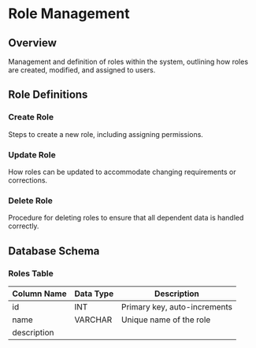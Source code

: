 # Role Management

## Overview

Management and definition of roles within the system, outlining how roles are created, modified, and assigned to users.

## Role Definitions

### Create Role

Steps to create a new role, including assigning permissions.

### Update Role

How roles can be updated to accommodate changing requirements or corrections.

### Delete Role

Procedure for deleting roles to ensure that all dependent data is handled correctly.

## Database Schema

### Roles Table

| Column Name | Data Type | Description                        |
|-------------|-----------|------------------------------------|
| id          | INT       | Primary key, auto-increments       |
| name        | VARCHAR   | Unique name of the role            |
| description |